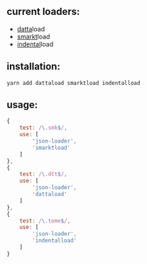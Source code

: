 ## current loaders:
* [datta](https://github.com/kodedninja/datta)load
* [smarkt](https://github.com/jondashkyle/smarkt)load
* [indental](https://github.com/XXIIVV/Oscean/blob/master/scripts/lib/indental.js)load

## installation:
```
yarn add dattaload smarktload indentalload
```

## usage:
```javascript
{
	test: /\.smk$/,
	use: [
		'json-loader',
		'smarktload'
	]
},
{
	test: /\.dtt$/,
	use: [
		'json-loader',
		'dattaload'
	]
},
{
	test: /\.tome$/,
	use: [
		'json-loader',
		'indentalload'
	]
}
```
